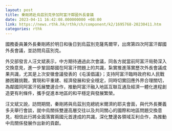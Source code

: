 ```yaml
---
layout: post
title: 秦剛將赴烏茲別克參加阿富汗鄰國外長會議
date: 2023-04-11 16:42:08.000000000 +08:00
link: https://news.rthk.hk/rthk/ch/component/k2/1695768-20230411.htm
categories: rthk
---
```


國務委員兼外長秦剛將於明日和後日到烏茲別克薩馬爾罕，出席第四次阿富汗鄰國外長會議，並訪問烏茲別克。

外交部發言人汪文斌表示，中方期待通過此次會議，同各方就當前阿富汗局勢深入交換意見，進一步鞏固鄰國在阿富汗問題上的共識，紮實推進落實歷次外長會議成果共識，尤其是上次安徽會議發表的《屯溪倡議》；支持阿富汗臨時政府和人民戰勝困難挑戰，實現和平重建、經濟發展和安全穩定，同時切實回應外界合理關切，為鄰國同阿富汗拓展雙邊合作，推動阿富汗融入地區互聯互通及經濟一體化進程創造更有利條件，攜手促進本地區的和平穩定與發展繁榮。

汪文斌又說，訪問期間，秦剛將與烏茲別克總統米爾濟約耶夫會面，與代外長賽義多夫舉行會談，就中烏關係雙邊高層交往以及共同關心的國際和地區問題交換意見，相信此行將全面落實兩國元首達成的共識，深化雙邊各領域互利合作，為推動中烏關係發展作出新的貢獻。
